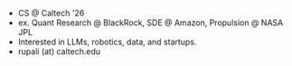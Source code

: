 - CS @ Caltech '26
- ex. Quant Research @ BlackRock, SDE @ Amazon, Propulsion @ NASA JPL
- Interested in LLMs, robotics, data, and startups.
- rupali (at) caltech.edu
